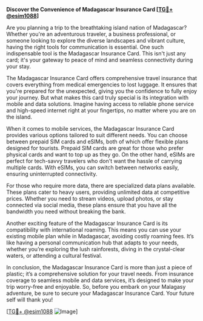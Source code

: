 **Discover the Convenience of Madagascar Insurance Card [[TG💪+ @esim1088](https://t.me/s/esim1088)]**

Are you planning a trip to the breathtaking island nation of Madagascar? Whether you're an adventurous traveler, a business professional, or someone looking to explore the diverse landscapes and vibrant culture, having the right tools for communication is essential. One such indispensable tool is the Madagascar Insurance Card. This isn't just any card; it's your gateway to peace of mind and seamless connectivity during your stay.

The Madagascar Insurance Card offers comprehensive travel insurance that covers everything from medical emergencies to lost luggage. It ensures that you're prepared for the unexpected, giving you the confidence to fully enjoy your journey. But what makes this card truly special is its integration with mobile and data solutions. Imagine having access to reliable phone service and high-speed internet right at your fingertips, no matter where you are on the island.

When it comes to mobile services, the Madagascar Insurance Card provides various options tailored to suit different needs. You can choose between prepaid SIM cards and eSIMs, both of which offer flexible plans designed for tourists. Prepaid SIM cards are great for those who prefer physical cards and want to top up as they go. On the other hand, eSIMs are perfect for tech-savvy travelers who don't want the hassle of carrying multiple cards. With eSIMs, you can switch between networks easily, ensuring uninterrupted connectivity.

For those who require more data, there are specialized data plans available. These plans cater to heavy users, providing unlimited data at competitive prices. Whether you need to stream videos, upload photos, or stay connected via social media, these plans ensure that you have all the bandwidth you need without breaking the bank.

Another exciting feature of the Madagascar Insurance Card is its compatibility with international roaming. This means you can use your existing mobile plan while in Madagascar, avoiding costly roaming fees. It’s like having a personal communication hub that adapts to your needs, whether you’re exploring the lush rainforests, diving in the crystal-clear waters, or attending a cultural festival.

In conclusion, the Madagascar Insurance Card is more than just a piece of plastic; it’s a comprehensive solution for your travel needs. From insurance coverage to seamless mobile and data services, it’s designed to make your trip worry-free and enjoyable. So, before you embark on your Malagasy adventure, be sure to secure your Madagascar Insurance Card. Your future self will thank you!

[[TG💪+ @esim1088](https://t.me/s/esim1088) ![Image](https://i.postimg.cc/Y0z9fWf4/image.png)]